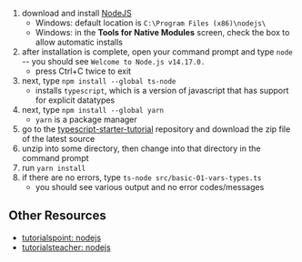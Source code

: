 1. download and install [NodeJS](https://nodejs.org/en/download/)
    - Windows: default location is `C:\Program Files (x86)\nodejs\`
    - Windows: in the **Tools for Native Modules** screen, check the box to allow automatic installs
2. after installation is complete, open your command prompt and type `node` -- you should see `Welcome to Node.js v14.17.0.`
    - press Ctrl+C twice to exit
3. next, type `npm install --global ts-node`
    - installs `typescript`, which is a version of javascript that has support for explicit datatypes
4. next, type `npm install --global yarn`
    - `yarn` is a package manager
5. go to the [typescript-starter-tutorial](https://github.com/kaisershahid/typescript-starter-tutorial/releases/tag/0.0.1) repository and download the zip file of the latest source
6. unzip into some directory, then change into that directory in the command prompt
7. run `yarn install`
8. if there are no errors, type `ts-node src/basic-01-vars-types.ts`
    - you should see various output and no error codes/messages

## Other Resources

-   [tutorialspoint: nodejs](https://www.tutorialspoint.com/nodejs/index.htm)
-   [tutorialsteacher: nodejs](https://www.tutorialsteacher.com/nodejs/nodejs-tutorials)
